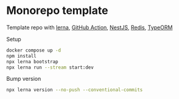 # Monorepo template

Template repo with [lerna](https://github.com/lerna/lerna),
[GitHub Action](https://docs.github.com/en/actions),
[NestJS](https://nestjs.com/),
[Redis](https://redis.io/),
[TypeORM](https://typeorm.io/#/)

Setup

```sh
docker compose up -d
npm install
npx lerna bootstrap
npx lerna run --stream start:dev
```

Bump version

```sh
npx lerna version --no-push --conventional-commits
```

